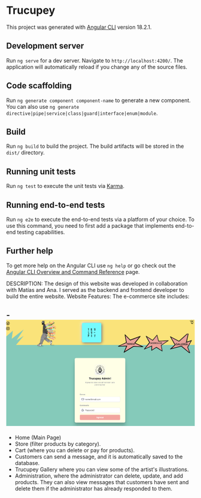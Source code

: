 # Trucupey

This project was generated with [Angular CLI](https://github.com/angular/angular-cli) version 18.2.1.

## Development server

Run `ng serve` for a dev server. Navigate to `http://localhost:4200/`. The application will automatically reload if you change any of the source files.

## Code scaffolding

Run `ng generate component component-name` to generate a new component. You can also use `ng generate directive|pipe|service|class|guard|interface|enum|module`.

## Build

Run `ng build` to build the project. The build artifacts will be stored in the `dist/` directory.

## Running unit tests

Run `ng test` to execute the unit tests via [Karma](https://karma-runner.github.io).

## Running end-to-end tests

Run `ng e2e` to execute the end-to-end tests via a platform of your choice. To use this command, you need to first add a package that implements end-to-end testing capabilities.

## Further help

To get more help on the Angular CLI use `ng help` or go check out the [Angular CLI Overview and Command Reference](https://angular.dev/tools/cli) page.

DESCRIPTION:
The design of this website was developed in collaboration with Matías and Ana. I served as the backend and frontend developer to build the entire website.
Website Features: The e-commerce site includes:

-![ Login (administrator) ](public/login.png)
-
- Home (Main Page)
- Store (filter products by category).
- Cart (where you can delete or pay for products).
- Customers can send a message, and it is automatically saved to the database.
- Trucupey Gallery where you can view some of the artist's illustrations.
- Administration, where the administrator can delete, update, and add products. They can also view messages that customers have sent and delete them if the administrator has already responded to them.
